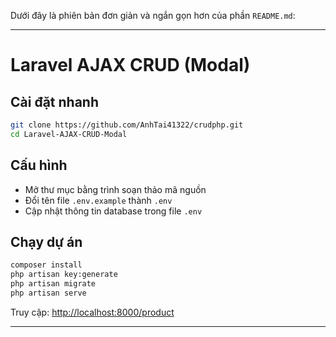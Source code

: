 Dưới đây là phiên bản đơn giản và ngắn gọn hơn của phần `README.md`:

---

# Laravel AJAX CRUD (Modal)

## Cài đặt nhanh

```bash
git clone https://github.com/AnhTai41322/crudphp.git
cd Laravel-AJAX-CRUD-Modal
```

## Cấu hình

* Mở thư mục bằng trình soạn thảo mã nguồn
* Đổi tên file `.env.example` thành `.env`
* Cập nhật thông tin database trong file `.env`

## Chạy dự án

```bash
composer install
php artisan key:generate
php artisan migrate
php artisan serve
```

Truy cập: [http://localhost:8000/product](http://localhost:8000/product)

---

